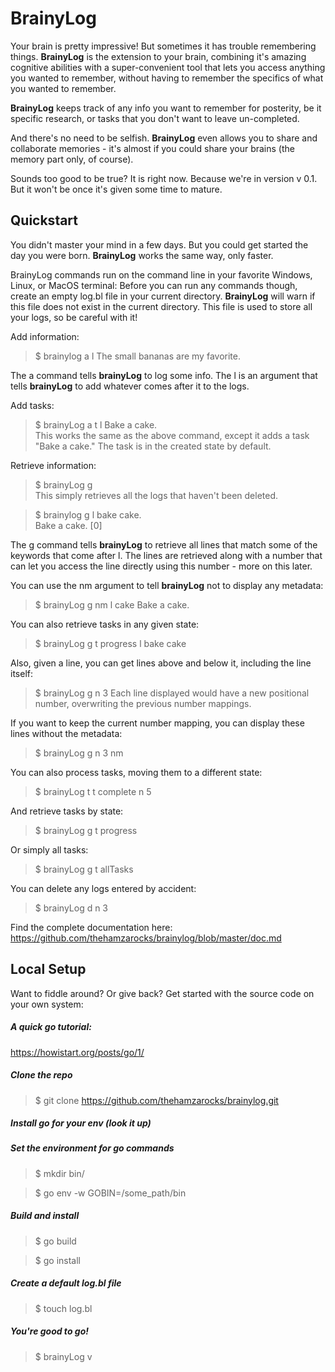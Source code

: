 # BrainyLog

Your brain is pretty impressive! But sometimes it has trouble remembering things. **BrainyLog** is the extension to your brain, combining it's amazing cognitive abilities with a super-convenient tool that lets you access anything you wanted to remember, without having to remember the specifics of what you wanted to remember.  

**BrainyLog** keeps track of any info you want to remember for posterity, be it specific research, or tasks that you don't want to leave un-completed.  

And there's no need to be selfish. **BrainyLog** even allows you to share and collaborate memories - it's almost if you could share your brains (the memory part only, of course).  

Sounds too good to be true? It is right now. Because we're in version v 0.1. But it won't be once it's given some time to mature.

## Quickstart

You didn't master your mind in a few days. But you could get started the day you were born. **BrainyLog** works the same way, only faster.  

BrainyLog commands run on the command line in your favorite Windows, Linux, or MacOS terminal:
Before you can run any commands though, create an empty log.bl file in your current directory. **BrainyLog** will warn if this file does not exist in the current directory. This file is used to store all your logs, so be careful with it!

Add information:
> $ brainylog a l The small bananas are my favorite. 

The a command tells **brainyLog** to log some info. The l is an argument that tells **brainyLog** to add whatever comes after it to the logs.

Add tasks:
>$ brainyLog a t l Bake a cake.  
This works the same as the above command, except it adds a task "Bake a cake." The task is in the created state by default.

Retrieve information:

>$ brainyLog g  
This simply retrieves all the logs that haven't been deleted.

>$ brainylog g l bake cake.  
> Bake a cake. [0]

The g command tells **brainyLog** to retrieve all lines that match some of the keywords that come after l.
The lines are retrieved along with a number that can let you access the line directly using this number - more on this later.

You can use the nm argument to tell **brainyLog** not to display any metadata:
>$ brainyLog g nm l cake
>Bake a cake.

You can also retrieve tasks in any given state:
>$ brainyLog g t progress l bake cake

Also, given a line, you can get lines above and below it, including the line itself:

>$ brainyLog g n 3 
Each line displayed would have a new positional number, overwriting the previous number mappings.

If you want to keep the current number mapping, you can display these lines without the metadata:
>$ brainyLog g n 3 nm

You can also process tasks, moving them to a different state:
>$ brainyLog t t complete n 5

And retrieve tasks by state:
>$ brainyLog g t progress

Or simply all tasks:
>$ brainyLog g t allTasks

You can delete any logs entered by accident:
>$ brainyLog d n 3

Find the complete documentation here:  
https://github.com/thehamzarocks/brainylog/blob/master/doc.md  


## Local Setup

Want to fiddle around? Or give back? Get started with the source code on your own system:

##### A quick go tutorial:
https://howistart.org/posts/go/1/  


##### Clone the repo
>$ git clone https://github.com/thehamzarocks/brainylog.git

##### Install go for your env (look it up)

##### Set the environment for go commands
>$ mkdir bin/

>$ go env -w GOBIN=/some_path/bin

##### Build and install
>$ go build

>$ go install

##### Create a default log.bl file
>$ touch log.bl

##### You're good to go!
>$ brainyLog v


